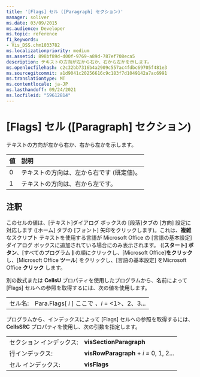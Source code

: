 ```yaml
---
title: '[Flags] セル ([Paragraph] セクション)'
manager: soliver
ms.date: 03/09/2015
ms.audience: Developer
ms.topic: reference
f1_keywords:
- Vis_DSS.chm1033782
ms.localizationpriority: medium
ms.assetid: 898bf89d-d00f-9769-a89d-787ef708eca5
description: テキストの方向が左から右か、右から左かを示します。
ms.openlocfilehash: c2c32bb7316b4a2909c557ac4fdbc69705f481e3
ms.sourcegitcommit: a1d9041c20256616c9c183f7d1049142a7ac6991
ms.translationtype: MT
ms.contentlocale: ja-JP
ms.lasthandoff: 09/24/2021
ms.locfileid: "59612814"
---
```

# <a name="flags-cell-paragraph-section"></a>[Flags] セル ([Paragraph] セクション)

テキストの方向が左から右か、右から左かを示します。
  
|**値**|**説明**|
|:-----|:-----|
|0  <br/> |テキストの方向は、左から右です (既定値)。  <br/> |
|1  <br/> |テキストの方向は、右から左です。  <br/> |
   
## <a name="remarks"></a>注釈

このセルの値は、[テキスト]ダイアログ ボックスの [段落]タブの [方向] 設定に対応します ([ホーム] タブの [フォント] 矢印をクリックします)。これは、**複雑** なスクリプト テキストを使用する言語が Microsoft Office の [言語の基本設定] ダイアログ ボックスに追加されている場合にのみ表示されます。   ([**スタート] ボタン**、[すべてのプログラム **]** の順にクリックし、[Microsoft Office]**をクリック** し、[Microsoft Office **ツール**] をクリックし、[言語の基本設定] をMicrosoft Office **クリック** します。 
  
別の数式または **CellsU** プロパティを使用したプログラムから、名前によって [Flags] セルへの参照を取得するには、次の値を使用します。 
  
|||
|:-----|:-----|
|セル名:  <br/> |Para.Flags[ *i*  ] ここで  *、i*  = <1>、2、3...  <br/> |
   
プログラムから、インデックスによって [Flags] セルへの参照を取得するには、**CellsSRC** プロパティを使用し、次の引数を指定します。 
  
|||
|:-----|:-----|
|セクション インデックス:  <br/> |**visSectionParagraph** <br/> |
|行インデックス:  <br/> |**visRowParagraph**  +  *i* *=* 0, 1, 2...  <br/> |
|セル インデックス:  <br/> |**visFlags** <br/> |
   

